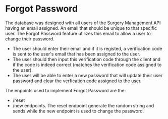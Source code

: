 # Forgot Password

The database was designed with all users of the Surgery Management API having an email assigned. An email that should be unique to that specific user. The Forgot Password feature utilizes this email to allow a user to change their password. 
- The user should enter their email and if it is registed, a verification code is sent to the user's email that has been assigned to the user. 
- The user should then input this verification code through the client and if the code is indeed correct (matches the verification code assigned to the user). 
- The user will be able to enter a new password that will update their user password and clear the verfication code assigned to the user.

The enpoints used to implement Forgot Password are the:
- /reset
- /new
endpoints. The reset endpoint generate the random string and sends while the new endpoint is used to change the password.